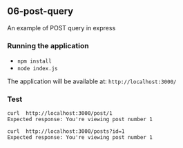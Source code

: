 ## 06-post-query
An example of POST query in express

### Running the application
  - `npm install`
  - `node index.js`

The application will be available at: `http://localhost:3000/`

### Test
    curl  http://localhost:3000/post/1
    Expected response: You're viewing post number 1
   
    curl  http://localhost:3000/posts?id=1
    Expected response: You're viewing post number 1
  
